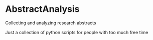 # AbstractAnalysis
Collecting and analyzing research abstracts

Just a collection of python scripts for people with too much free time
